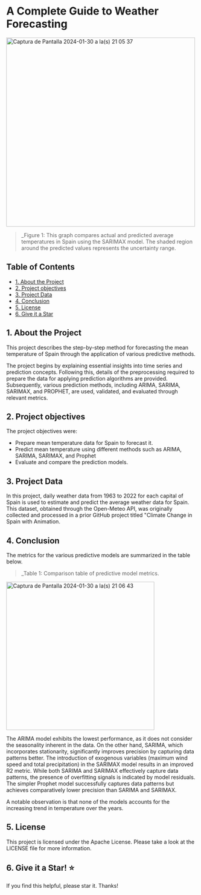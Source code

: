 # A Complete Guide to Weather Forecasting
<img width="500" alt="Captura de Pantalla 2024-01-30 a la(s) 21 05 37" src="https://github.com/Cintia-Perez-Battistessa/A-Complete-Guide-to-Weather-Forecasting/assets/129741210/7337f85a-807f-4909-96c9-880cfbc7925c">

>_Figure  1: This graph compares actual and predicted average temperatures in Spain using the SARIMAX model. The shaded region around the predicted values represents the uncertainty range.

<a name="repository_3"></a>
## Table of Contents
* [1. About the Project](#A)
* [2. Project objectives](#B)
* [3. Project Data](#C)
* [4. Conclusion](#D)
* [5. License](#E)
* [6. Give it a Star](#F)


<a name="A"></a>
## 1. About the Project

This project describes the step-by-step method for forecasting the mean temperature of Spain through the application of various predictive methods.

The project begins by explaining essential insights into time series and prediction concepts. Following this, details of the preprocessing required to prepare the data for applying prediction algorithms are provided. Subsequently, various prediction methods, including ARIMA, SARIMA, SARIMAX, and PROPHET, are used, validated, and evaluated through relevant metrics.

<a name="B"></a>
## 2. Project objectives

The project objectives were:

- Prepare mean temperature data for Spain to forecast it.
- Predict mean temperature using different methods such as ARIMA, SARIMA, SARIMAX, and Prophet
- Evaluate and compare the prediction models.

<a name="C"></a>
## 3. Project Data

In this project, daily weather data from 1963 to 2022 for each capital of Spain is used to estimate and predict the average weather data for Spain. This dataset, obtained through the Open-Meteo API, was originally collected and processed in a prior GitHub project titled "Climate Change in Spain with Animation.

<a name="D"></a>
## 4. Conclusion

The metrics for the various predictive models are summarized in the table below.

>_Table  1: Comparison table of predictive model metrics.

<img width="392" alt="Captura de Pantalla 2024-01-30 a la(s) 21 06 43" src="https://github.com/Cintia-Perez-Battistessa/A-Complete-Guide-to-Weather-Forecasting/assets/129741210/ead066e0-e941-47ce-b27f-6b8c9f339b69">

The ARIMA model exhibits the lowest performance, as it does not consider the seasonality inherent in the data. On the other hand, SARIMA, which incorporates stationarity, significantly improves precision by capturing data patterns better. The introduction of exogenous variables (maximum wind speed and total precipitation) in the SARIMAX model results in an improved R2 metric. While both SARIMA and SARIMAX effectively capture data patterns, the presence of overfitting signals is indicated by model residuals. The simpler Prophet model successfully captures data patterns but achieves comparatively lower precision than SARIMA and SARIMAX.

A notable observation is that none of the models accounts for the increasing trend in temperature over the years.

<a name="E"></a>
## 5. License 
This project is licensed under the Apache License. Please take a look at the LICENSE file for more information.

<a name="F"></a>
## 6. Give it a Star! ⭐ 
If you find this helpful, please star it. Thanks!
